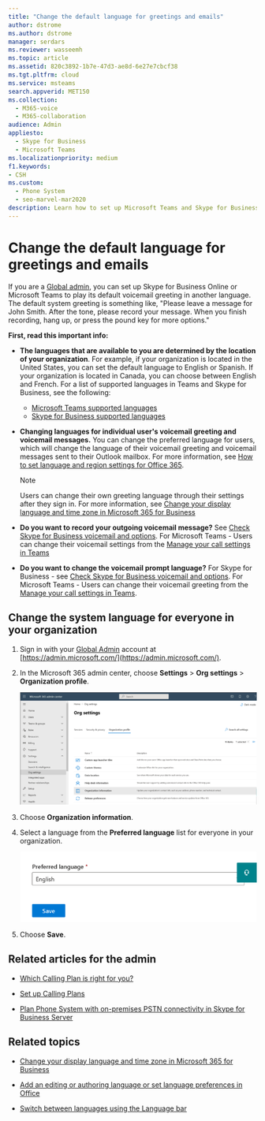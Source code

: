 ```yaml
---
title: "Change the default language for greetings and emails"
author: dstrome
ms.author: dstrome
manager: serdars
ms.reviewer: wasseemh
ms.topic: article
ms.assetid: 820c3892-1b7e-47d3-ae8d-6e27e7cbcf38
ms.tgt.pltfrm: cloud
ms.service: msteams
search.appverid: MET150
ms.collection: 
  - M365-voice
  - M365-collaboration
audience: Admin
appliesto: 
  - Skype for Business
  - Microsoft Teams
ms.localizationpriority: medium
f1.keywords:
- CSH
ms.custom: 
  - Phone System
  - seo-marvel-mar2020
description: Learn how to set up Microsoft Teams and Skype for Business to use another language for your organization's default voicemail greeting.
---
```


# Change the default language for greetings and emails

If you are a [Global admin](https://support.office.com/article/da585eea-f576-4f55-a1e0-87090b6aaa9d), you can set up Skype for Business Online or Microsoft Teams to play its default voicemail greeting in another language. The default system greeting is something like, "Please leave a message for John Smith. After the tone, please record your message. When you finish recording, hang up, or press the pound key for more options."
  
 **First, read this important info:**
  
- **The languages that are available to you are determined by the location of your organization**. For example, if your organization is located in the United States, you can set the default language to English or Spanish. If your organization is located in Canada, you can choose between English and French. For a list of supported languages in Teams and Skype for Business, see the following:
  - [Microsoft Teams supported languages](languages-for-voicemail-greetings-and-messages.md)
  - [Skype for Business supported languages](/Skype/SfbOnline/what-is-phone-system-in-office-365/phone-system-voicemail/languages-for-voicemail-greetings-and-messages.md)

- **Changing languages for individual user's voicemail greeting and voicemail messages.** You can change the preferred language for users, which will change the language of their voicemail greeting and voicemail messages sent to their Outlook mailbox. For more information, see [How to set language and region settings for Office 365](/office365/troubleshoot/access-management/set-language-and-region).

  > [!NOTE]
  > Users can change their own greeting language through their settings after they sign in. For more information, see [Change your display language and time zone in Microsoft 365 for Business](https://support.office.com/article/change-your-display-language-and-time-zone-in-microsoft-365-for-business-6f238bff-5252-441e-b32b-655d5d85d15b)
  
- **Do you want to record your outgoing voicemail message?** See [Check Skype for Business voicemail and options](https://support.office.com/article/2deea7f8-831f-4e85-a0d4-b34da55945a8). For Microsoft Teams - Users can change their voicemail settings from the [Manage your call settings in Teams](https://support.office.com/article/manage-your-call-settings-in-teams-456cb611-3477-496f-b31a-6ab752a7595f)

- **Do you want to change the voicemail prompt language?** For Skype for Business - see [Check Skype for Business voicemail and options](https://support.office.com/article/2deea7f8-831f-4e85-a0d4-b34da55945a8). For Microsoft Teams - Users can change their voicemail greeting from the [Manage your call settings in Teams](https://support.office.com/article/manage-your-call-settings-in-teams-456cb611-3477-496f-b31a-6ab752a7595f).

## Change the system language for everyone in your organization

1. Sign in with your [Global Admin](https://support.office.com/article/da585eea-f576-4f55-a1e0-87090b6aaa9d) account at [https://admin.microsoft.com/](https://admin.microsoft.com/).

2. In the Microsoft 365 admin center, choose **Settings** > **Org settings** > **Organization profile**.

     ![Screenshot showing choosing Settings and then Organization profile.](media/9d9de520-bb84-409f-9417-96bd8ec86c48.png)
  
3. Choose **Organization information**.
  
4. Select a language from the **Preferred language** list for everyone in your organization.

    ![Screenshot showing the Preferred language option.](media/e4a0b09d-2b68-4bc8-a0d3-230939843ee2.png)

5. Choose **Save**.

## Related articles for the admin

- [Which Calling Plan is right for you?](calling-plan-landing-page.md)

- [Set up Calling Plans](set-up-calling-plans.md)

- [Plan Phone System with on-premises PSTN connectivity in Skype for Business Server](./Skype/SfbServer/skype-for-business-hybrid-solutions/plan-your-phone-system-cloud-pbx-solution/plan-phone-system-with-on-premises-pstn-connectivity.md)

## Related topics

- [Change your display language and time zone in Microsoft 365 for Business](https://support.office.com/article/Change-your-display-language-and-time-zone-in-Office-365-for-Business-6f238bff-5252-441e-b32b-655d5d85d15b)

- [Add an editing or authoring language or set language preferences in Office](https://support.office.com/article/Add-a-language-or-set-language-preferences-in-Office-663d9d94-ca99-4a0d-973e-7c4a6b8a827d)

- [Switch between languages using the Language bar](https://support.office.com/article/Enable-or-change-a-keyboard-layout-language-1c2242c0-fe15-4bc3-99bc-535de6f4f258)
